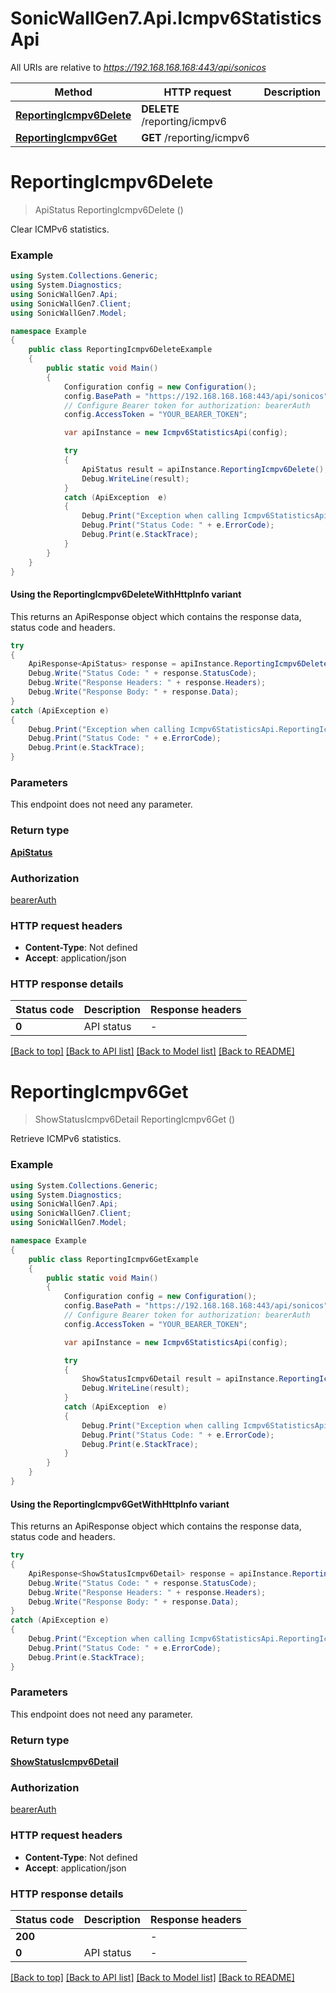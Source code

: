 # SonicWallGen7.Api.Icmpv6StatisticsApi

All URIs are relative to *https://192.168.168.168:443/api/sonicos*

| Method | HTTP request | Description |
|--------|--------------|-------------|
| [**ReportingIcmpv6Delete**](Icmpv6StatisticsApi.md#reportingicmpv6delete) | **DELETE** /reporting/icmpv6 |  |
| [**ReportingIcmpv6Get**](Icmpv6StatisticsApi.md#reportingicmpv6get) | **GET** /reporting/icmpv6 |  |

<a id="reportingicmpv6delete"></a>
# **ReportingIcmpv6Delete**
> ApiStatus ReportingIcmpv6Delete ()



Clear ICMPv6 statistics.

### Example
```csharp
using System.Collections.Generic;
using System.Diagnostics;
using SonicWallGen7.Api;
using SonicWallGen7.Client;
using SonicWallGen7.Model;

namespace Example
{
    public class ReportingIcmpv6DeleteExample
    {
        public static void Main()
        {
            Configuration config = new Configuration();
            config.BasePath = "https://192.168.168.168:443/api/sonicos";
            // Configure Bearer token for authorization: bearerAuth
            config.AccessToken = "YOUR_BEARER_TOKEN";

            var apiInstance = new Icmpv6StatisticsApi(config);

            try
            {
                ApiStatus result = apiInstance.ReportingIcmpv6Delete();
                Debug.WriteLine(result);
            }
            catch (ApiException  e)
            {
                Debug.Print("Exception when calling Icmpv6StatisticsApi.ReportingIcmpv6Delete: " + e.Message);
                Debug.Print("Status Code: " + e.ErrorCode);
                Debug.Print(e.StackTrace);
            }
        }
    }
}
```

#### Using the ReportingIcmpv6DeleteWithHttpInfo variant
This returns an ApiResponse object which contains the response data, status code and headers.

```csharp
try
{
    ApiResponse<ApiStatus> response = apiInstance.ReportingIcmpv6DeleteWithHttpInfo();
    Debug.Write("Status Code: " + response.StatusCode);
    Debug.Write("Response Headers: " + response.Headers);
    Debug.Write("Response Body: " + response.Data);
}
catch (ApiException e)
{
    Debug.Print("Exception when calling Icmpv6StatisticsApi.ReportingIcmpv6DeleteWithHttpInfo: " + e.Message);
    Debug.Print("Status Code: " + e.ErrorCode);
    Debug.Print(e.StackTrace);
}
```

### Parameters
This endpoint does not need any parameter.
### Return type

[**ApiStatus**](ApiStatus.md)

### Authorization

[bearerAuth](../README.md#bearerAuth)

### HTTP request headers

 - **Content-Type**: Not defined
 - **Accept**: application/json


### HTTP response details
| Status code | Description | Response headers |
|-------------|-------------|------------------|
| **0** | API status |  -  |

[[Back to top]](#) [[Back to API list]](../README.md#documentation-for-api-endpoints) [[Back to Model list]](../README.md#documentation-for-models) [[Back to README]](../README.md)

<a id="reportingicmpv6get"></a>
# **ReportingIcmpv6Get**
> ShowStatusIcmpv6Detail ReportingIcmpv6Get ()



Retrieve ICMPv6 statistics.

### Example
```csharp
using System.Collections.Generic;
using System.Diagnostics;
using SonicWallGen7.Api;
using SonicWallGen7.Client;
using SonicWallGen7.Model;

namespace Example
{
    public class ReportingIcmpv6GetExample
    {
        public static void Main()
        {
            Configuration config = new Configuration();
            config.BasePath = "https://192.168.168.168:443/api/sonicos";
            // Configure Bearer token for authorization: bearerAuth
            config.AccessToken = "YOUR_BEARER_TOKEN";

            var apiInstance = new Icmpv6StatisticsApi(config);

            try
            {
                ShowStatusIcmpv6Detail result = apiInstance.ReportingIcmpv6Get();
                Debug.WriteLine(result);
            }
            catch (ApiException  e)
            {
                Debug.Print("Exception when calling Icmpv6StatisticsApi.ReportingIcmpv6Get: " + e.Message);
                Debug.Print("Status Code: " + e.ErrorCode);
                Debug.Print(e.StackTrace);
            }
        }
    }
}
```

#### Using the ReportingIcmpv6GetWithHttpInfo variant
This returns an ApiResponse object which contains the response data, status code and headers.

```csharp
try
{
    ApiResponse<ShowStatusIcmpv6Detail> response = apiInstance.ReportingIcmpv6GetWithHttpInfo();
    Debug.Write("Status Code: " + response.StatusCode);
    Debug.Write("Response Headers: " + response.Headers);
    Debug.Write("Response Body: " + response.Data);
}
catch (ApiException e)
{
    Debug.Print("Exception when calling Icmpv6StatisticsApi.ReportingIcmpv6GetWithHttpInfo: " + e.Message);
    Debug.Print("Status Code: " + e.ErrorCode);
    Debug.Print(e.StackTrace);
}
```

### Parameters
This endpoint does not need any parameter.
### Return type

[**ShowStatusIcmpv6Detail**](ShowStatusIcmpv6Detail.md)

### Authorization

[bearerAuth](../README.md#bearerAuth)

### HTTP request headers

 - **Content-Type**: Not defined
 - **Accept**: application/json


### HTTP response details
| Status code | Description | Response headers |
|-------------|-------------|------------------|
| **200** |  |  -  |
| **0** | API status |  -  |

[[Back to top]](#) [[Back to API list]](../README.md#documentation-for-api-endpoints) [[Back to Model list]](../README.md#documentation-for-models) [[Back to README]](../README.md)

